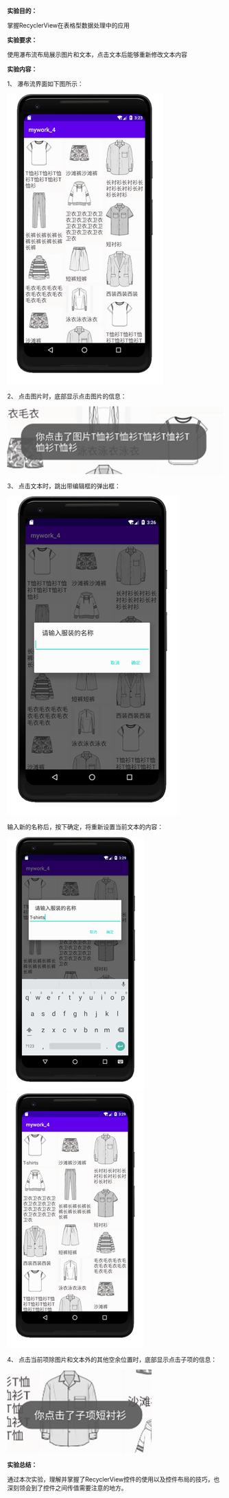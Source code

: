 **实验目的：**

掌握RecyclerView在表格型数据处理中的应用

**实验要求：**

使用瀑布流布局展示图片和文本，点击文本后能够重新修改文本内容

 

**实验内容：**

1、     瀑布流界面如下图所示：

![img](mywork_4实验报告.assets/clip_image002.png)

 

 

2、     点击图片时，底部显示点击图片的信息：

![img](mywork_4实验报告.assets/clip_image004.jpg)

 

3、     点击文本时，跳出带编辑框的弹出框：

![img](mywork_4实验报告.assets/clip_image006.png)

 

输入新的名称后，按下确定，将重新设置当前文本的内容：

![img](mywork_4实验报告.assets/clip_image008.png) ![img](mywork_4实验报告.assets/clip_image010.png)

 

4、     点击当前项除图片和文本外的其他空余位置时，底部显示点击子项的信息：

![img](mywork_4实验报告.assets/clip_image012.jpg)

 

**实验总结：**

通过本次实验，理解并掌握了RecyclerView控件的使用以及控件布局的技巧，也深刻领会到了控件之间传值需要注意的地方。

 